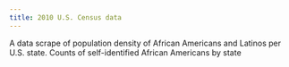 ```yaml
---
title: 2010 U.S. Census data
---
```

A data scrape of population density of African Americans and Latinos per U.S. 
state. Counts of self-identified African Americans by state

